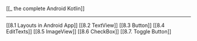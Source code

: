 [[_ the complete Android Kotlin]]

-----------

[[8.1 Layouts in Android App]]
[[8.2 TextView]]
[[8.3 Button]]
[[8.4 EditTexts]]
[[8.5 ImageView]]
[[8.6 CheckBox]]
[[8.7. Toggle Button]]









